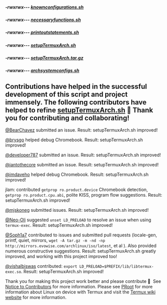 ##### -rwxrwx--- [knownconfigurations.sh](https://raw.githubusercontent.com/sdrausty/TermuxArch/master/scripts/files/knownconfigurations.sh)

##### -rwxrwx--- [necessaryfunctions.sh](https://raw.githubusercontent.com/sdrausty/TermuxArch/master/scripts/files/necessaryfunctions.sh)

##### -rwxrwx--- [printoutstatements.sh](https://raw.githubusercontent.com/sdrausty/TermuxArch/master/scripts/files/printoutstatements.sh)

##### -rwxrwx--- [setupTermuxArch.sh](https://raw.githubusercontent.com/sdrausty/TermuxArch/master/scripts/files/setupTermuxArch.sh)

##### -rwxrwx--- [setupTermuxArch.tar.gz](https://raw.githubusercontent.com/sdrausty/TermuxArch/master/setupTermuxArch.tar.gz)

##### -rwxrwx--- [archsystemconfigs.sh](https://raw.githubusercontent.com/sdrausty/TermuxArch/master/scripts/files/archsystemconfigs.sh)

## Contributions have helped in the successful development of this script and project immensely.  The following contributors have helped to refine [setupTermuxArch.sh](https://raw.githubusercontent.com/sdrausty/TermuxArch/master/setupTermuxArch.sh) 📲 __Thank you for contributing and collaborating!__  

[@BearChavez](https://github.com/BearChavez) submitted an issue.  Result: setupTermuxArch.sh improved!

[@brysgo](https://github.com/brysgo) helped debug Chromebook.  Result: setupTermuxArch.sh improved!

[@developer787](https://github.com/developer787) submitted an issue.  Result: setupTermuxArch.sh improved! 

[@iantothecore](https://github.com/iantothecore) submitted an issue.  Result: setupTermuxArch.sh improved! 

[@imdaveho](https://github.com/imdaveho) helped debug Chromebook.  Result: setupTermuxArch.sh improved!

jlam: contributed `getprop ro.product.device` Chromebook detection, `getprop ro.product.cpu.abi`, polite KISS, program flow suggestions.  Result: setupTermuxArch.sh improved! 

[@mjskoneg](https://github.com/mjskoneg) submitted issues.  Result: setupTermuxArch.sh improved! 

[@Neo-Oli](https://github.com/Neo-Oli) suggested `unset LD_PRELOAD` to resolve an issue when using `termux-exec`.  Result: setupTermuxArch.sh improved! 

[@Soph1a7](https://github.com/Soph1a7) contributed to issues and submitted pull requests (locale-gen, printf, quiet, mirrors, `wget -A tar.gz -m -nd -np http://mirrors.evowise.com/archlinux/iso/latest`, et al ).  Also provided numerous constructive suggestions.  Result: setupTermuxArch.sh greatly improved, and working with this project improved too! 

[@vishalbiswas](https://github.com/vishalbiswas) contributed: `export LD_PRELOAD=$PREFIX/lib/libtermux-exec.so`.  Result: setupTermuxArch.sh improved!

Thank you for making this project work better and please contribute 🔆  See [Notice to Contributors](Notice-to-Contributors) for more information.  Please see [PRoot](docs/PRoot) for more information about Linux on device with Termux and visit the [Termux wiki website](https://wiki.termux.com/) for more information.
